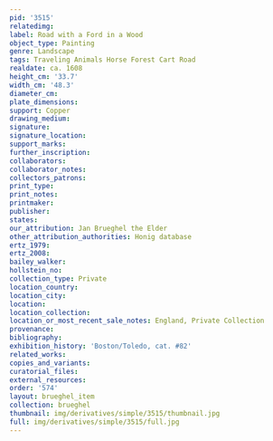 ```yaml
---
pid: '3515'
relatedimg: 
label: Road with a Ford in a Wood
object_type: Painting
genre: Landscape
tags: Traveling Animals Horse Forest Cart Road
realdate: ca. 1608
height_cm: '33.7'
width_cm: '48.3'
diameter_cm: 
plate_dimensions: 
support: Copper
drawing_medium: 
signature: 
signature_location: 
support_marks: 
further_inscription: 
collaborators: 
collaborator_notes: 
collectors_patrons: 
print_type: 
print_notes: 
printmaker: 
publisher: 
states: 
our_attribution: Jan Brueghel the Elder
other_attribution_authorities: Honig database
ertz_1979: 
ertz_2008: 
bailey_walker: 
hollstein_no: 
collection_type: Private
location_country: 
location_city: 
location: 
location_collection: 
location_or_most_recent_sale_notes: England, Private Collection
provenance: 
bibliography: 
exhibition_history: 'Boston/Toledo, cat. #82'
related_works: 
copies_and_variants: 
curatorial_files: 
external_resources: 
order: '574'
layout: brueghel_item
collection: brueghel
thumbnail: img/derivatives/simple/3515/thumbnail.jpg
full: img/derivatives/simple/3515/full.jpg
---
```

